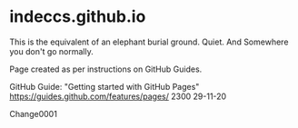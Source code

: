 # indeccs.github.io
This is the equivalent of an elephant burial ground. Quiet. And Somewhere you don't go normally.

Page created as per instructions on GitHub Guides.

GitHub Guide:
"Getting started with GitHub Pages"
https://guides.github.com/features/pages/
2300 29-11-20

Change0001
